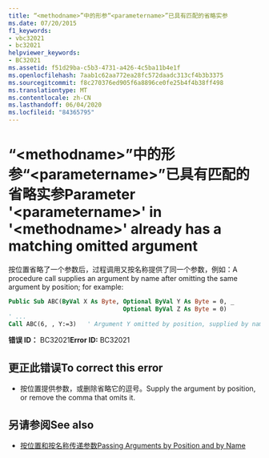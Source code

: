 ```yaml
---
title: “<methodname>”中的形参“<parametername>”已具有匹配的省略实参
ms.date: 07/20/2015
f1_keywords:
- vbc32021
- bc32021
helpviewer_keywords:
- BC32021
ms.assetid: f51d29ba-c5b3-4731-a426-4c5ba11b4e1f
ms.openlocfilehash: 7aab1c62aa772ea28fc572daadc313cf4b3b3375
ms.sourcegitcommit: f8c270376ed905f6a8896ce0fe25b4f4b38ff498
ms.translationtype: MT
ms.contentlocale: zh-CN
ms.lasthandoff: 06/04/2020
ms.locfileid: "84365795"
---
```

# <a name="parameter-parametername-in-methodname-already-has-a-matching-omitted-argument"></a><span data-ttu-id="e1594-102">“\<methodname>”中的形参“\<parametername>”已具有匹配的省略实参</span><span class="sxs-lookup"><span data-stu-id="e1594-102">Parameter '\<parametername>' in '\<methodname>' already has a matching omitted argument</span></span>
<span data-ttu-id="e1594-103">按位置省略了一个参数后，过程调用又按名称提供了同一个参数，例如：</span><span class="sxs-lookup"><span data-stu-id="e1594-103">A procedure call supplies an argument by name after omitting the same argument by position; for example:</span></span>  
  
```vb  
Public Sub ABC(ByVal X As Byte, Optional ByVal Y As Byte = 0, _  
                                Optional ByVal Z As Byte = 0)  
' ...  
Call ABC(6, , Y:=3)   ' Argument Y omitted by position, supplied by name.  
```  
  
 <span data-ttu-id="e1594-104">**错误 ID：** BC32021</span><span class="sxs-lookup"><span data-stu-id="e1594-104">**Error ID:** BC32021</span></span>  
  
## <a name="to-correct-this-error"></a><span data-ttu-id="e1594-105">更正此错误</span><span class="sxs-lookup"><span data-stu-id="e1594-105">To correct this error</span></span>  
  
- <span data-ttu-id="e1594-106">按位置提供参数，或删除省略它的逗号。</span><span class="sxs-lookup"><span data-stu-id="e1594-106">Supply the argument by position, or remove the comma that omits it.</span></span>  
  
## <a name="see-also"></a><span data-ttu-id="e1594-107">另请参阅</span><span class="sxs-lookup"><span data-stu-id="e1594-107">See also</span></span>

- [<span data-ttu-id="e1594-108">按位置和按名称传递参数</span><span class="sxs-lookup"><span data-stu-id="e1594-108">Passing Arguments by Position and by Name</span></span>](../programming-guide/language-features/procedures/passing-arguments-by-position-and-by-name.md)
